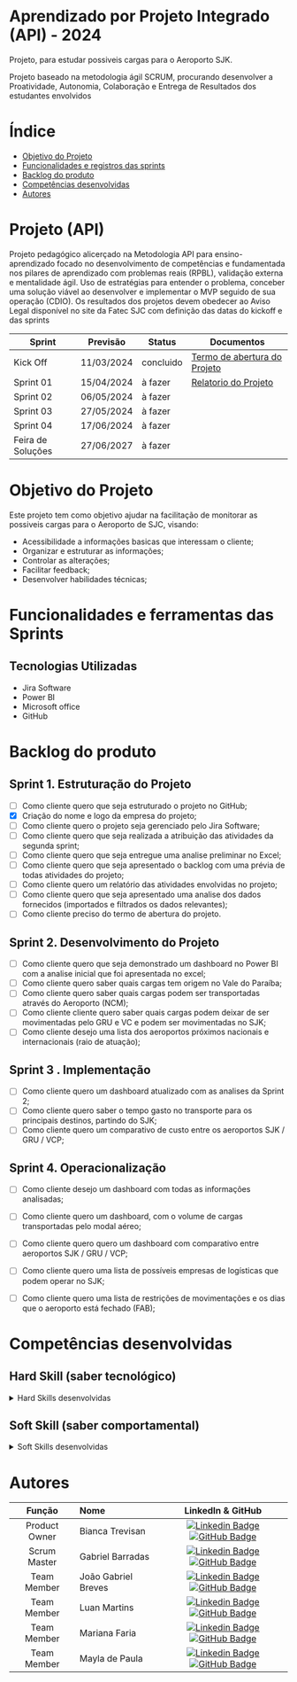 # Aprendizado por Projeto Integrado (API) - 2024

Projeto, para estudar possiveis cargas para o Aeroporto SJK.

Projeto baseado na metodologia ágil SCRUM, procurando desenvolver a Proatividade, Autonomia, Colaboração e Entrega de Resultados dos estudantes envolvidos

# Índice
* [Objetivo do Projeto](#objetivo-do-projeto)
* [Funcionalidades e registros das sprints](#funcionalidades-e-registros--das-sprints)
* [Backlog do produto](#Backlog-do-produto)
* [Competências desenvolvidas](#competências-desenvolvidas)
* [Autores](#autores)

# Projeto (API) 
Projeto pedagógico alicerçado na Metodologia API para ensino-aprendizado focado no desenvolvimento de competências e fundamentada nos pilares de aprendizado com problemas reais (RPBL), validação externa e mentalidade ágil. 
Uso de estratégias para entender o problema, conceber uma solução viável ao desenvolver e implementar o MVP seguido de sua operação (CDIO). 
Os resultados dos projetos devem obedecer ao Aviso Legal disponível no site da Fatec SJC com definição das datas do kickoff e das sprints

Sprint | Previsão | Status| Documentos |
|------|--------|------|--------|
|Kick Off | 11/03/2024 | concluido |[Termo de abertura do Projeto](https://fatecspgov-my.sharepoint.com/:w:/g/personal/gabriel_barradas_fatec_sp_gov_br/EX2xgY3noXNKkfiPv4RSVHkBp4s4gS53V7fA4YGwKA5FsA?e=CcAaBd) |
|Sprint 01 | 15/04/2024| à fazer |  [Relatorio do Projeto](anexo_8_modelo_relatorio_projeto_integrador_log) |
|Sprint 02|  06/05/2024| à fazer |
|Sprint 03| 27/05/2024 | à fazer |
|Sprint 04| 17/06/2024 | à fazer |
|Feira de Soluções|27/06/2027 | à fazer |



# Objetivo do Projeto
Este projeto tem como objetivo ajudar na facilitação de monitorar as possiveis cargas para o Aeroporto de SJC, visando:
* Acessibilidade a informações basicas que interessam o cliente;
* Organizar e estruturar as informações;
* Controlar as alterações;
* Facilitar feedback;
* Desenvolver habilidades técnicas;

# Funcionalidades e ferramentas das Sprints


## Tecnologias Utilizadas

* Jira Software
* Power BI
* Microsoft office
* GitHub



# Backlog do produto

## Sprint 1. Estruturação do Projeto
- [ ] Como cliente quero que seja estruturado o projeto no GitHub;
- [X] Criação do nome e logo da empresa do projeto;
- [ ] Como cliente quero o projeto seja gerenciado pelo Jira Software;
- [ ] Como cliente quero que seja realizada a atribuição das atividades da segunda sprint;
- [ ] Como cliente quero que seja entregue uma analise preliminar no Excel;
- [ ] Como cliente quero que seja apresentado o backlog com uma prévia de todas atividades do projeto;
- [ ] Como cliente quero um relatório das atividades envolvidas no projeto;
- [ ] Como cliente quero que seja apresentado uma analise dos dados fornecidos (importados e filtrados os dados relevantes);
- [ ] Como cliente preciso do termo de abertura do projeto.

## Sprint 2. Desenvolvimento do Projeto
- [ ] Como cliente quero que seja demonstrado um dashboard no Power BI com a analise inicial que foi apresentada no excel;
- [ ] Como cliente quero saber quais cargas tem origem no Vale do Paraíba;
- [ ] Como cliente quero saber quais cargas podem ser transportadas através do Aeroporto (NCM);
- [ ] Como cliente cliente quero saber quais cargas podem deixar de ser movimentadas pelo GRU e VC e podem ser movimentadas no SJK;
- [ ] Como cliente desejo uma lista dos aeroportos próximos nacionais e internacionais (raio de atuação);
      
## Sprint 3 . Implementação
- [ ] Como cliente quero um dashboard atualizado com as analises da Sprint 2;
- [ ] Como cliente quero saber o tempo gasto no transporte para os principais destinos, partindo do SJK;
- [ ] Como cliente quero um comparativo de custo entre os aeroportos SJK / GRU / VCP;
      
## Sprint 4. Operacionalização
- [ ] Como cliente desejo um dashboard com todas as informações analisadas;
- [ ] Como cliente quero um dashboard, com o volume de cargas transportadas pelo modal aéreo;
- [ ] Como cliente quero quero um dashboard com comparativo entre aeroportos SJK / GRU / VCP;
- [ ] Como cliente quero uma lista de possíveis empresas de logísticas que podem operar no SJK;
- [ ] Como cliente quero uma lista de restrições de movimentações  e os dias que o aeroporto está fechado (FAB);


# Competências desenvolvidas

## Hard Skill (saber tecnológico)
<details>
<summary>Hard Skills desenvolvidas</summary>
  
| Tecnologia/Metodologia | Classificação |
| ---------------------- | ------------- |
| GitHub | ★ ★ ★ ★ ★ ★ ★ ☆ ☆ ☆ |
| Gestão de Projetos | ★ ★ ★ ★ ★ ★ ☆ ☆ ☆ ☆ |
| Scrum Master | ★ ★ ★ ★ ★ ★ ★ ☆ ☆ ☆ |
| Prodct Owner | ★ ★ ★ ★ ★ ★ ★ ☆ ☆ ☆ |
| Markdown | ★ ★ ★ ★ ★ ★ ★ ☆ ☆ ☆ |
| Git Projects | ★ ★ ★ ★ ★ ★ ★ ☆ ☆ ☆ |
 
</details>

## Soft Skill (saber comportamental)
<details>
<summary>Soft Skills desenvolvidas</summary>

| Habilidades | Classificação |
| ---------------------- | ------------- |
| Colaboração | ★ ★ ★ ★ ★ ★ ★ ★ ★ ★ |
| Proatividade| ★ ★ ★ ★ ★ ★ ★ ☆ ☆ ☆ |
| Pensamento Crítico | ★ ★ ★ ★ ★ ★ ★ ☆ ☆ ☆ |
| Gerenciamento de Tempo | ★ ★ ★ ★ ★ ★ ★ ☆ ☆ ☆ |
| Adaptabilidade | ★ ★ ★ ★ ★ ★ ★ ☆ ☆ ☆ |
| Resiliência | ★ ★ ★ ★ ★ ★ ★ ☆ ☆ ☆ |

</details>

# Autores
|    Função     | Nome                                  |                                                                                                                                                      LinkedIn & GitHub                                                                                                                                                      |
| :-----------: | :------------------------------------ | :-------------------------------------------------------------------------------------------------------------------------------------------------------------------------------------------------------------------------------------------------------------------------------------------------------------------------: |
| Product Owner |   Bianca Trevisan         |     [![Linkedin Badge](https://img.shields.io/badge/Linkedin-blue?style=flat-square&logo=Linkedin&logoColor=white)](www.linkedin.com/in/biancastrevisan) [![GitHub Badge](https://img.shields.io/badge/GitHub-111217?style=flat-square&logo=github&logoColor=white)](https://github.com/BiaTrevisan)              |
| Scrum Master  | Gabriel Barradas |      [![Linkedin Badge](https://img.shields.io/badge/Linkedin-blue?style=flat-square&logo=Linkedin&logoColor=white)](https://www.linkedin.com/in/gabrielbarradas/) [![GitHub Badge](https://img.shields.io/badge/GitHub-111217?style=flat-square&logo=github&logoColor=white)](https://github.com/gabrielbarradasfatec)     |
| Team Member   | João Gabriel Breves              |         [![Linkedin Badge](https://img.shields.io/badge/Linkedin-blue?style=flat-square&logo=Linkedin&logoColor=white)](www.linkedin.com/in/joão-breves) [![GitHub Badge](https://img.shields.io/badge/GitHub-111217?style=flat-square&logo=github&logoColor=white)](https://github.com/JoaoBreves)        |
|  Team Member  | Luan Martins                 |         [![Linkedin Badge](https://img.shields.io/badge/Linkedin-blue?style=flat-square&logo=Linkedin&logoColor=white)](www.linkedin.com/in/luanmartins00) [![GitHub Badge](https://img.shields.io/badge/GitHub-111217?style=flat-square&logo=github&logoColor=white)](https://github.com/LuanMartins00)        |
|  Team Member  | Mariana Faria                 |   [![Linkedin Badge](https://img.shields.io/badge/Linkedin-blue?style=flat-square&logo=Linkedin&logoColor=white)](www.linkedin.com/in/marianacdefaria) [![GitHub Badge](https://img.shields.io/badge/GitHub-111217?style=flat-square&logo=github&logoColor=white)](Marifaria2 (github.com))   |
|  Team Member  | Mayla de Paula    |           [![Linkedin Badge](https://img.shields.io/badge/Linkedin-blue?style=flat-square&logo=Linkedin&logoColor=white)](www.linkedin.com/in/mayladepaula) [![GitHub Badge](https://img.shields.io/badge/GitHub-111217?style=flat-square&logo=github&logoColor=white)](https://github.com/mayladpaula)          |
